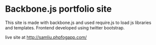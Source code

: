 Backbone.js portfolio site
=======

This site is made with backbone.js and used require.js to load js libraries and templates.
Frontend developed using twitter bootstrap.

live site at http://samliu.phpfogapp.com/